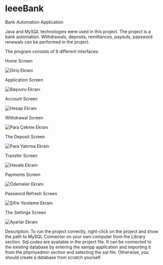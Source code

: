 # IeeeBank
Bank Automation Application

Java and MySQL technologies were used in this project. The project is a bank automation. Withdrawals, deposits, remittances, payouts, password renewals can be performed in the project. 

The program consists of 9 different interfaces:

Home Screen

![Giriş Ekranı](https://user-images.githubusercontent.com/96666646/175775367-54b2e238-6899-4260-a1cf-510fa110030d.jpg)


Application Screen

![Başvuru Ekranı](https://user-images.githubusercontent.com/96666646/175775419-8838ec9e-9bb0-4390-aaf2-4cd366ed9409.jpeg)


Account Screen

![Hesap Ekranı](https://user-images.githubusercontent.com/96666646/175775435-fb09e908-99a1-4c64-b364-b00ab2d6d80b.jpeg)


Withdrawal Screen

![Para Çekme Ekranı](https://user-images.githubusercontent.com/96666646/175775486-3f920eca-38be-497e-a6b4-9f635044bc4e.jpg)


The Deposit Screen

![Para Yatırma Ekranı](https://user-images.githubusercontent.com/96666646/175775513-bdec1a1f-de7f-42ec-a8f5-73282a7a7d96.jpg)


Transfer Screen

![Havale Ekranı](https://user-images.githubusercontent.com/96666646/175775546-68898664-75f8-4b14-917d-764568e966d3.jpg)


Payments Screen

![Ödemeler Ekranı](https://user-images.githubusercontent.com/96666646/175775790-80fbae3c-5700-4f5b-9a21-f934828c94cb.jpg)



Password Refresh Screen

![Şifre Yenileme Ekranı](https://user-images.githubusercontent.com/96666646/175775646-dde6d1ae-92f5-4639-95bb-e508e12e0fdc.jpg)


The Settings Screen

![Ayarlar Ekranı](https://user-images.githubusercontent.com/96666646/175775665-5e3266a7-b356-46af-8c2c-abcb1e830a06.jpeg)



Description: To run the project correctly, right-click on the project and show the path to MySQL Connector on your own computer from the Library section. Sql codes are available in the project file. It can be connected to the existing database by entering the xampp application and importing it from the phpmyadmin section and selecting the sql file. Otherwise, you should create a database from scratch yourself.
